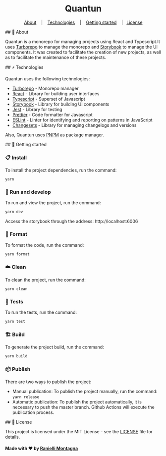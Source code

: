 <h1 align="center">Quantun</h1>

<p align="center">
  <a href="#-about">About</a>
  &nbsp;&nbsp;&nbsp;|&nbsp;&nbsp;&nbsp;
  <a href="#-technologies">Technologies</a>
  &nbsp;&nbsp;&nbsp;|&nbsp;&nbsp;&nbsp;
  <a href="#-getting-started">Getting started</a>
  &nbsp;&nbsp;&nbsp;|&nbsp;&nbsp;&nbsp;<a href="#-license">License</a>
</p>

<p id="-about"></p>
## 📖 About

Quantun is a monorepo for managing projects using React and Typescript.It uses [Turborepo](https://turborepo.org/) to manage the monorepo and [Storybook](https://storybook.js.org/) to manage the UI components. It was created to facilitate the creation of new projects, as well as to facilitate the maintenance of these projects.

<p id="-technologies"></p>
## ⚡ Technologies

Quantun uses the following technologies:

- [Turborepo](https://turborepo.org/) - Monorepo manager
- [React](https://reactjs.org/) - Library for building user interfaces
- [Typescript](https://www.typescriptlang.org/) - Superset of Javascript
- [Storybook](https://storybook.js.org/) - Library for building UI components
- [Jest](https://jestjs.io/) - Library for testing
- [Prettier](https://prettier.io/) - Code formatter for Javascript
- [ESLint](https://eslint.org/) - Linter for identifying and reporting on patterns in JavaScript
- [Changesets](https://github.com/changesets/changesets) - Library for managing changelogs and versions

Also, Quantun uses [PNPM](https://pnpm.io/) as package manager.

<p id="-getting-started"></p>
## 🚀 Getting started

### 📋 Install

To install the project dependencies, run the command:

```bash
yarn
```

### 🏃 Run and develop

To run and view the project, run the command:

```bash
yarn dev
```

Access the storybook through the address: http://localhost:6006

### 📝 Format

To format the code, run the command:

```bash
yarn format
```

### ☁️ Clean

To clean the project, run the command:

```bash
yarn clean
```

### 🧪 Tests

To run the tests, run the command:

```bash
yarn test
```

### 🏗️ Build

To generate the project build, run the command:

```bash
yarn build
```

### 📦 Publish

There are two ways to publish the project:

- Manual publication: To publish the project manually, run the command: `yarn release`
- Automatic publication: To publish the project automatically, it is necessary to push the master branch. Github Actions will execute the publication process.

<p id="-license"></p>
## 📝 License

This project is licensed under the MIT License - see the [LICENSE](LICENSE) file for details.

#### Made with ❤️ by [Ranielli Montagna](https://github.com/RanielliMontagna)
